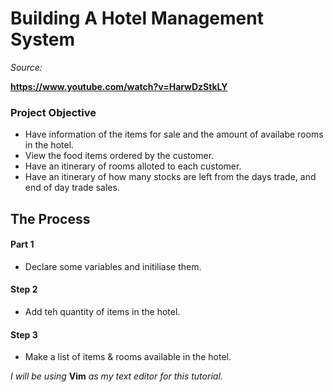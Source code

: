 # Building A Hotel Management System #

*Source:*

**https://www.youtube.com/watch?v=HarwDzStkLY**

### Project Objective ###
- Have information of the items for sale and the amount of availabe rooms in the hotel.
- View the food items ordered by the customer.
- Have an itinerary of rooms alloted to each customer.
- Have an itinerary of how many stocks are left from the days trade, and end of day trade sales.

## The Process ##

#### Part 1 ####
- Declare some variables and initiliase them.

#### Step 2 ####
- Add teh quantity of items in the hotel.

#### Step 3 ####
- Make a list of items & rooms available in the hotel.

*I will be using* **Vim** *as my text editor for this tutorial.*
